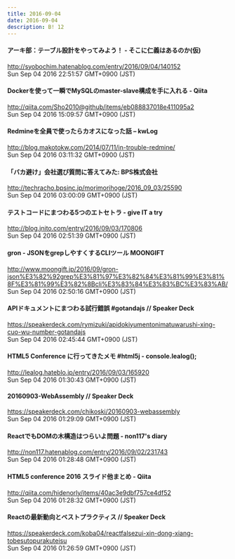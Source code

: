 ```yaml
---
title: 2016-09-04
date: 2016-09-04
description: B! 12
---
```


#### アーキ部：テーブル設計をやってみよう！ - そこに仁義はあるのか(仮)
http://syobochim.hatenablog.com/entry/2016/09/04/140152<br>
Sun Sep 04 2016 22:51:57 GMT+0900 (JST)<br>


#### Dockerを使って一瞬でMySQLのmaster-slave構成を手に入れる - Qiita
http://qiita.com/Sho2010@github/items/eb088837018e411095a2<br>
Sun Sep 04 2016 15:09:57 GMT+0900 (JST)<br>


#### Redmineを全員で使ったらカオスになった話 – kwLog
http://blog.makotokw.com/2014/07/11/in-trouble-redmine/<br>
Sun Sep 04 2016 03:11:32 GMT+0900 (JST)<br>


#### 「バカ避け」会社選び質問に答えてみた: BPS株式会社
http://techracho.bpsinc.jp/morimorihoge/2016_09_03/25590<br>
Sun Sep 04 2016 03:00:09 GMT+0900 (JST)<br>


#### テストコードにまつわる5つのエトセトラ - give IT a try
http://blog.jnito.com/entry/2016/09/03/170806<br>
Sun Sep 04 2016 02:51:39 GMT+0900 (JST)<br>


#### gron - JSONをgrepしやすくするCLIツール MOONGIFT
http://www.moongift.jp/2016/09/gron-json%E3%82%92grep%E3%81%97%E3%82%84%E3%81%99%E3%81%8F%E3%81%99%E3%82%8Bcli%E3%83%84%E3%83%BC%E3%83%AB/<br>
Sun Sep 04 2016 02:50:16 GMT+0900 (JST)<br>


#### APIドキュメントにまつわる試行錯誤 #gotandajs // Speaker Deck
https://speakerdeck.com/rymizuki/apidokiyumentonimatuwarushi-xing-cuo-wu-number-gotandajs<br>
Sun Sep 04 2016 02:45:44 GMT+0900 (JST)<br>


#### HTML5 Conference に行ってきたメモ #html5j - console.lealog();
http://lealog.hateblo.jp/entry/2016/09/03/165920<br>
Sun Sep 04 2016 01:30:43 GMT+0900 (JST)<br>


#### 20160903-WebAssembly // Speaker Deck
https://speakerdeck.com/chikoski/20160903-webassembly<br>
Sun Sep 04 2016 01:29:09 GMT+0900 (JST)<br>


#### ReactでもDOMの木構造はつらいよ問題 - non117's diary
http://non117.hatenablog.com/entry/2016/09/02/231743<br>
Sun Sep 04 2016 01:28:48 GMT+0900 (JST)<br>


#### HTML5 conference 2016 スライド他まとめ - Qiita
http://qiita.com/hidenorly/items/40ac3e9dbf757ce4df52<br>
Sun Sep 04 2016 01:28:32 GMT+0900 (JST)<br>


#### Reactの最新動向とベストプラクティス // Speaker Deck
https://speakerdeck.com/koba04/reactfalsezui-xin-dong-xiang-tobesutopurakuteisu<br>
Sun Sep 04 2016 01:26:59 GMT+0900 (JST)<br>


